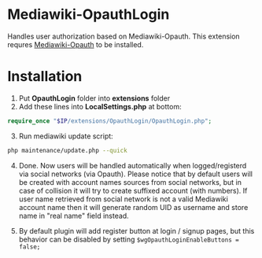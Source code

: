 # Mediawiki-OpauthLogin
Handles user authorization based on Mediawiki-Opauth. 
This extension requres [Mediawiki-Opauth](https://github.com/vedmaka/Mediawiki-Opauth) to be installed.

# Installation

1. Put **OpauthLogin** folder into **extensions** folder
2. Add these lines into **LocalSettings.php** at bottom:
```php
require_once "$IP/extensions/OpauthLogin/OpauthLogin.php";
```
3. Run mediawiki update script:
```bash
php maintenance/update.php --quick
```
4. Done. Now users will be handled automatically when logged/registerd
via social networks (via Opauth). Please notice that by default users 
will be created with account names sources from social networks, but in
case of collision it will try to create suffixed account (with numbers).
If user name retrieved from social network is not a valid Mediawiki account
name then it will generate random UID as username and store name in
"real name" field instead.

5. By default plugin will add register button at login / signup pages, but
this behavior can be disabled by setting `$wgOpauthLoginEnableButtons = false;`